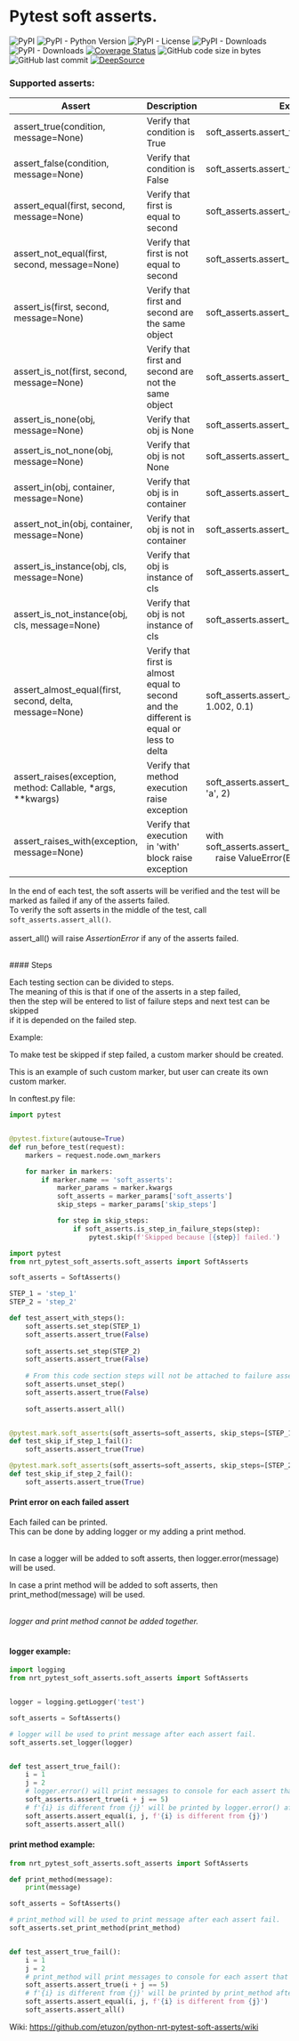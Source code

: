 # Pytest soft asserts.

![PyPI](https://img.shields.io/pypi/v/nrt-pytest-soft-asserts?color=blueviolet&style=plastic)
![PyPI - Python Version](https://img.shields.io/pypi/pyversions/nrt-pytest-soft-asserts?color=greens&style=plastic)
![PyPI - License](https://img.shields.io/pypi/l/nrt-pytest-soft-asserts?color=blue&style=plastic)
![PyPI - Downloads](https://img.shields.io/pypi/dd/nrt-pytest-soft-asserts?style=plastic)
![PyPI - Downloads](https://img.shields.io/pypi/dm/nrt-pytest-soft-asserts?color=yellow&style=plastic)
[![Coverage Status](https://coveralls.io/repos/github/etuzon/python-nrt-pytest-soft-asserts/badge.svg)](https://coveralls.io/github/etuzon/pytohn-nrt-pytest-soft-asserts)
![GitHub code size in bytes](https://img.shields.io/github/languages/code-size/etuzon/python-nrt-pytest-soft-asserts?style=plastic)
![GitHub last commit](https://img.shields.io/github/last-commit/etuzon/python-nrt-pytest-soft-asserts?style=plastic)
[![DeepSource](https://deepsource.io/gh/etuzon/python-nrt-logging.svg/?label=active+issues&token=3pUgM1IEwZG6Gpuc065dKDxM)](https://deepsource.io/gh/etuzon/python-nrt-pytest-soft-asserts/?ref=repository-badge)

### Supported asserts:

| Assert                                                                                                                                                         | Description                                                                                                                                                    | Example                                                                                                         |
|----------------------------------------------------------------------------------------------------------------------------------------------------------------|----------------------------------------------------------------------------------------------------------------------------------------------------------------|-----------------------------------------------------------------------------------------------------------------|
| assert_true(condition, message=None)                                                                                                                           | Verify that condition is True                                                                                                                                  | soft_asserts.assert_true(a == b)                                                                                |
| assert_false(condition, message=None)                                                                                                                          | Verify that condition is False                                                                                                                                 | soft_asserts.assert_false(a == b)                                                                               |
| assert_equal(first, second, message=None)                                                                                                                      | Verify that first is equal to second                                                                                                                           | soft_asserts.assert_equal(a, b)                                                                                 |
| assert_not_equal(first, second, message=None)                                                                                                                  | Verify that first is not equal to second                                                                                                                       | soft_asserts.assert_not_equal(a, b)                                                                             |
| assert_is(first, second, message=None)                                                                                                                         | Verify that first and second are the same object                                                                                                               | soft_asserts.assert_is(a, b)                                                                                    |
| assert_is_not(first, second, message=None)                                                                                                                     | Verify that first and second are not the same object                                                                                                           | soft_asserts.assert_is_not(a, b)                                                                                |
| assert_is_none(obj, message=None)                                                                                                                              | Verify that obj is None                                                                                                                                        | soft_asserts.assert_is_none(a)                                                                                  |
| assert_is_not_none(obj, message=None)                                                                                                                          | Verify that obj is not None                                                                                                                                    | soft_asserts.assert_is_not_none(a)                                                                              |
| assert_in(obj, container, message=None)                                                                                                                        | Verify that obj is in container                                                                                                                                | soft_asserts.assert_in(a, [a, b, c])                                                                            |
| assert_not_in(obj, container, message=None)                                                                                                                    | Verify that obj is not in container                                                                                                                            | soft_asserts.assert_not_in(a, [b, c])                                                                           |
| assert_is_instance(obj, cls, message=None)                                                                                                                     | Verify that obj is instance of cls                                                                                                                             | soft_asserts.assert_is_instance(a, A)                                                                           |
| assert_is_not_instance(obj, cls, message=None)                                                                                                                 | Verify that obj is not instance of cls                                                                                                                         | soft_asserts.assert_is_not_instance(a, B)                                                                       |
| assert_almost_equal(first, second, delta, message=None)                                                                                                        | Verify that first is almost equal to second<br/>and the different is equal or less to delta                                                                    | soft_asserts.assert_almost_equal(1.001, 1.002, 0.1)                                                             |
| assert_raises(exception, method: Callable, *args, **kwargs)                                                                                                    | Verify that method execution raise exception                                                                                                                   | soft_asserts.assert_raises(TypeError, sum, 'a', 2)                                                              |
| assert_raises_with(exception, message=None)                                                                                                                    | Verify that execution in 'with' block raise exception                                                                                                          | with soft_asserts.assert_raised_with(ValueError):<br/>&nbsp;&nbsp;&nbsp;&nbsp;raise ValueError(ERROR_MESSAGE_1) |
                                                                                                                                                        

In the end of each test, the soft asserts will be verified and the test will be marked as failed if any of the asserts failed.<br/>
To verify the soft asserts in the middle of the test, call `soft_asserts.assert_all()`.<br/>
<br/>
assert_all() will raise _AssertionError_ if any of the asserts failed.

<br/>
#### Steps

Each testing section can be divided to steps.<br/>
The meaning of this is that if one of the asserts in a step failed,<br/>
then the step will be entered to list of failure steps and next test can be skipped<br/>
if it is depended on the failed step.<br/> 

Example:

To make test be skipped if step failed, a custom marker should be created.

This is an example of such custom marker, but user can create its own custom marker.

In conftest.py file:

```python
import pytest


@pytest.fixture(autouse=True)
def run_before_test(request):
    markers = request.node.own_markers

    for marker in markers:
        if marker.name == 'soft_asserts':
            marker_params = marker.kwargs
            soft_asserts = marker_params['soft_asserts']
            skip_steps = marker_params['skip_steps']

            for step in skip_steps:
                if soft_asserts.is_step_in_failure_steps(step):
                    pytest.skip(f'Skipped because [{step}] failed.')
```

```python
import pytest
from nrt_pytest_soft_asserts.soft_asserts import SoftAsserts

soft_asserts = SoftAsserts()

STEP_1 = 'step_1'
STEP_2 = 'step_2'

def test_assert_with_steps():
    soft_asserts.set_step(STEP_1)
    soft_asserts.assert_true(False)
    
    soft_asserts.set_step(STEP_2) 
    soft_asserts.assert_true(False)
    
    # From this code section steps will not be attached to failure asserts
    soft_asserts.unset_step()
    soft_asserts.assert_true(False)
    
    soft_asserts.assert_all()


@pytest.mark.soft_asserts(soft_asserts=soft_asserts, skip_steps=[STEP_1])
def test_skip_if_step_1_fail():
    soft_asserts.assert_true(True)

@pytest.mark.soft_asserts(soft_asserts=soft_asserts, skip_steps=[STEP_2])
def test_skip_if_step_2_fail():
    soft_asserts.assert_true(True)
```

#### Print error on each failed assert

Each failed can be printed.<br/>
This can be done by adding logger or my adding a print method.<br/><br/>

In case a logger will be added to soft asserts, then logger.error(message) will be used.<br/>

In case a print method will be added to soft asserts, then print_method(message) will be used.<br/></br>

_logger and print method cannot be added together._<br/><br/>

#### logger example:

```python
import logging
from nrt_pytest_soft_asserts.soft_asserts import SoftAsserts


logger = logging.getLogger('test')

soft_asserts = SoftAsserts()

# logger will be used to print message after each assert fail.
soft_asserts.set_logger(logger)


def test_assert_true_fail():
    i = 1
    j = 2
    # logger.error() will print messages to console for each assert that fails
    soft_asserts.assert_true(i + j == 5)
    # f'{i} is different from {j}' will be printed by logger.error() after assert will fail
    soft_asserts.assert_equal(i, j, f'{i} is different from {j}')
    soft_asserts.assert_all()
```

#### print method example:

```python
from nrt_pytest_soft_asserts.soft_asserts import SoftAsserts

def print_method(message):
    print(message)

soft_asserts = SoftAsserts()

# print_method will be used to print message after each assert fail.
soft_asserts.set_print_method(print_method)


def test_assert_true_fail():
    i = 1
    j = 2
    # print_method will print messages to console for each assert that fails
    soft_asserts.assert_true(i + j == 5)
    # f'{i} is different from {j}' will be printed by print_method after assert will fail
    soft_asserts.assert_equal(i, j, f'{i} is different from {j}')
    soft_asserts.assert_all()
```

Wiki: https://github.com/etuzon/python-nrt-pytest-soft-asserts/wiki